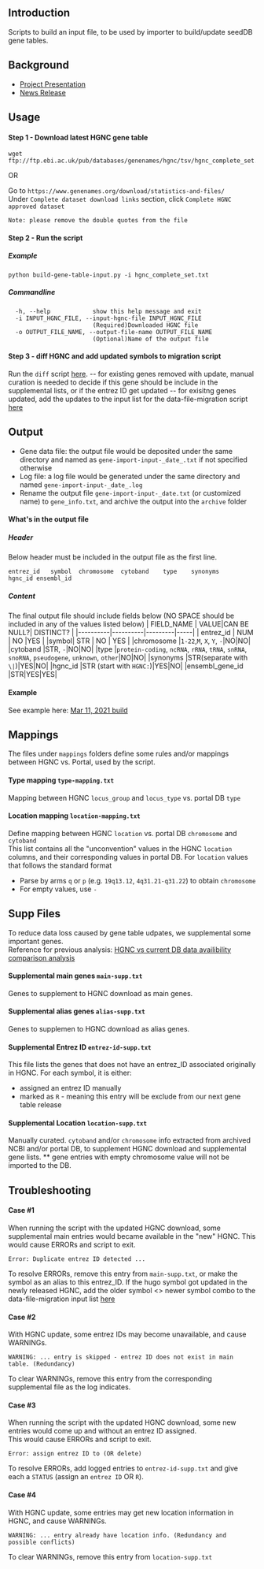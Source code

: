 ## Introduction
Scripts to build an input file, to be used by importer to build/update seedDB gene tables.  

## Background
- [Project Presentation](https://rb.gy/4rvgf9) 
- [News Release](https://rb.gy/njmzom)

## Usage

#### Step 1 - Download latest HGNC gene table

```
wget ftp://ftp.ebi.ac.uk/pub/databases/genenames/hgnc/tsv/hgnc_complete_set.txt
```

OR

Go to `https://www.genenames.org/download/statistics-and-files/`  
Under `Complete dataset download links` section, click `Complete HGNC approved dataset`  

```Note: please remove the double quotes from the file```

#### Step 2 - Run the script

##### Example
```
python build-gene-table-input.py -i hgnc_complete_set.txt
```
##### Commandline
```
  -h, --help            show this help message and exit
  -i INPUT_HGNC_FILE, --input-hgnc-file INPUT_HGNC_FILE
                        (Required)Downloaded HGNC file
  -o OUTPUT_FILE_NAME, --output-file-name OUTPUT_FILE_NAME
                        (Optional)Name of the output file
```

#### Step 3 - diff HGNC and add updated symbols to migration script
Run the `diff` script [here](https://github.com/cBioPortal/datahub-study-curation-tools/tree/master/gene-table-update/hgnc-diff-monthly).
-- for existing genes removed with update, manual curation is needed to decide if this gene should be include in the supplemental lists, or if the entrez ID get updated
-- for exisitng genes updated, add the updates to the input list for the data-file-migration script [here](https://github.com/cBioPortal/datahub-study-curation-tools/blob/master/gene-table-update/data-file-migration/outdated_hugo_symbols.txt)

## Output
- Gene data file: the output file would be deposited under the same directory and named as `gene-import-input-_date_.txt` if not specified otherwise
- Log file: a log file would be generated under the same directory and named `gene-import-input-_date_.log` 
- Rename the output file `gene-import-input-_date.txt` (or customized name) to `gene_info.txt`, and archive the output into the `archive` folder

#### What's in the output file 
##### Header
Below header must be included in the output file as the first line.
```
entrez_id	symbol	chromosome	cytoband	type	synonyms	hgnc_id	ensembl_id
```
##### Content
The final output file should include fields below (NO SPACE should be included in any of the values listed below)
| FIELD_NAME | VALUE|CAN BE NULL?| DISTINCT? |
|----------|----------|---------|-----|
| entrez_id | NUM | NO |YES |
|symbol| STR | NO | YES |
|chromosome |`1-22`,`M`, `X`, `Y`, `-`|NO|NO|
|cytoband |STR, `-`|NO|NO|
|type |`protein-coding`, `ncRNA`, `rRNA`, `tRNA`, `snRNA`, `snoRNA`, `pseudogene`, `unknown`, `other`|NO|NO|
|synonyms |STR(separate with `\|`)|YES|NO|
|hgnc_id |STR (start with `HGNC:`)|YES|NO|
|ensembl_gene_id |STR|YES|YES|

#### Example
See example here: [Mar 11, 2021 build](https://raw.githubusercontent.com/cBioPortal/datahub-study-curation-tools/master/gene-table-update/build-input-for-importer/archive/Mar-11-2021-output/gene-import-input-Mar-11-2021.txt)

## Mappings
The files under `mappings` folders define some rules and/or mappings between HGNC vs. Portal, used by the script. 

#### Type mapping `type-mapping.txt`
Mapping between HGNC `locus_group` and `locus_type` vs. portal DB `type`

#### Location mapping `location-mapping.txt`
Define mapping between HGNC `location` vs. portal DB `chromosome` and `cytoband`  
This list contains all the "unconvention" values in the HGNC `location` columns, and their corresponding values in portal DB. 
For `location` values that follows the standard format 
- Parse by arms `q` or `p` (e.g. `19q13.12`, `4q31.21-q31.22`) to obtain `chromosome`
- For empty values, use `-`

## Supp Files
To reduce data loss caused by gene table udpates, we supplemental some important genes.  
Reference for previous analysis: [HGNC vs current DB data availibility comparison analysis](https://rb.gy/rbfdnl)

#### Supplemental main genes `main-supp.txt`
Genes to supplement to HGNC download as main genes.

#### Supplemental alias genes `alias-supp.txt`
Genes to supplemen to HGNC download as alias genes.

#### Supplemental Entrez ID `entrez-id-supp.txt`
This file lists the genes that does not have an entrez_ID associated originally in HGNC.
For each symbol, it is either:
- assigned an entrez ID manually
- marked as `R` - meaning this entry will be exclude from our next gene table release

#### Supplemental Location `location-supp.txt`
Manually curated. `cytoband` and/or `chromosome` info extracted from archived NCBI and/or portal DB, to supplement HGNC download and supplemental gene lists. 
** gene entries with empty chromosome value will not be imported to the DB. 

## Troubleshooting

#### Case #1
When running the script with the updated HGNC download, some supplemental main entries would became available in the "new" HGNC.
This would cause ERRORs and script to exit.
```
Error: Duplicate entrez ID detected ...
``` 
To resolve ERRORs, remove this entry from `main-supp.txt`, or make the symbol as an alias to this entrez_ID.
If the hugo symbol got updated in the newly released HGNC, add the older symbol <> newer symbol combo to the data-file-migration input list [here](https://github.com/cBioPortal/datahub-study-curation-tools/blob/master/gene-table-update/data-file-migration/outdated_hugo_symbols.txt)

#### Case #2
With HGNC update, some entrez IDs may become unavailable, and cause WARNINGs.
```
WARNING: ... entry is skipped - entrez ID does not exist in main table. (Redundancy)
```
To clear WARNINGs, remove this entry from the corresponding supplemental file as the log indicates.

#### Case #3
When running the script with the updated HGNC download, some new entries would come up and without an entrez ID assigned.  
This would cause ERRORs and script to exit.
```
Error: assign entrez ID to (OR delete)
```
To resolve ERRORs, add logged entries to `entrez-id-supp.txt` and give each a `STATUS` (assign an `entrez ID` OR `R`).

#### Case #4
With HGNC update, some entries may get new location information in HGNC, and cause WARNINGs.
```
WARNING: ... entry already have location info. (Redundancy and possible conflicts)
```
To clear WARNINGs, remove this entry from `location-supp.txt`
